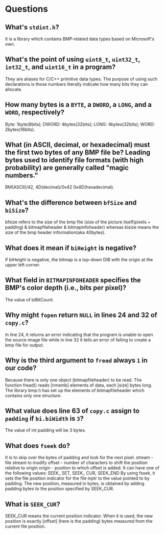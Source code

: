 # Questions

## What's `stdint.h`?

It is a library which contains BMP-related data types based on Microsoft's own.

## What's the point of using `uint8_t`, `uint32_t`, `int32_t`, and `uint16_t` in a program?

They are aliases for C/C++ primitive data types. The purpose of using such declarations is those numbers literally indicate how many bits they can allocate.

## How many bytes is a `BYTE`, a `DWORD`, a `LONG`, and a `WORD`, respectively?

Byte: 1byte(8bits); DWORD: 4bytes(32bits); LONG: 4bytes(32bits); WORD: 2bytes(16bits).

## What (in ASCII, decimal, or hexadecimal) must the first two bytes of any BMP file be? Leading bytes used to identify file formats (with high probability) are generally called "magic numbers."

BM(ASCII)/42, 4D(decimal)/0x42 0x4D(hexadecimal).

## What's the difference between `bfSize` and `biSize`?

bfsize refers to the size of the bmp file (size of the picture itself(pixels + padding) & bitmapfileheader & bitmapinfoheader) whereas bisize means the size of the bmp header information(aka 40bytes).

## What does it mean if `biHeight` is negative?

If biHeight is negative, the bitmap is a top-down DIB with the origin at the upper left corner.

## What field in `BITMAPINFOHEADER` specifies the BMP's color depth (i.e., bits per pixel)?

The value of biBitCount.

## Why might `fopen` return `NULL` in lines 24 and 32 of `copy.c`?

In line 24, it returns an error indicating that the program is unable to open the source image file while in line 32 it tells an error of failing to create a bmp file for output.

## Why is the third argument to `fread` always `1` in our code?

Because there is only one object (bitmapfileheader) to be read.
The function fread() reads [nmemb] elements of data, each [size] bytes long.
The library bmp.h has set up the elements of bitmapfileheader which contains only one structure.

## What value does line 63 of `copy.c` assign to `padding` if `bi.biWidth` is `3`?

The value of int padding will be 3 bytes.

## What does `fseek` do?

It is to skip over the bytes of padding and look for the next pixel.
stream - file stream to modify
offset - number of characters to shift the position relative to origin
origin - position to which offset is added. It can have one of the following values: SEEK_ SET, SEEK_ CUR, SEEK_END
By using fssek, it sets the file position indicator for the file inptr to the value pointed to by padding.
The new position, measured in bytes, is obtained by adding padding bytes to the position specified by SEEK_CUR.

## What is `SEEK_CUR`?

SEEK_CUR means the current position indicator.
When it is used, the new position is exactly [offset] (here is the padding) bytes measured from the current file position.